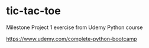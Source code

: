 # tic-tac-toe

Milestone Project 1 exercise from Udemy Python course

https://www.udemy.com/complete-python-bootcamp
